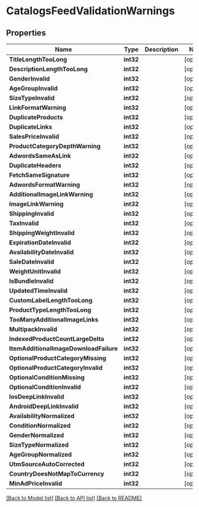 # CatalogsFeedValidationWarnings

## Properties

Name | Type | Description | Notes
------------ | ------------- | ------------- | -------------
**TitleLengthTooLong** | **int32** |  | [optional] 
**DescriptionLengthTooLong** | **int32** |  | [optional] 
**GenderInvalid** | **int32** |  | [optional] 
**AgeGroupInvalid** | **int32** |  | [optional] 
**SizeTypeInvalid** | **int32** |  | [optional] 
**LinkFormatWarning** | **int32** |  | [optional] 
**DuplicateProducts** | **int32** |  | [optional] 
**DuplicateLinks** | **int32** |  | [optional] 
**SalesPriceInvalid** | **int32** |  | [optional] 
**ProductCategoryDepthWarning** | **int32** |  | [optional] 
**AdwordsSameAsLink** | **int32** |  | [optional] 
**DuplicateHeaders** | **int32** |  | [optional] 
**FetchSameSignature** | **int32** |  | [optional] 
**AdwordsFormatWarning** | **int32** |  | [optional] 
**AdditionalImageLinkWarning** | **int32** |  | [optional] 
**ImageLinkWarning** | **int32** |  | [optional] 
**ShippingInvalid** | **int32** |  | [optional] 
**TaxInvalid** | **int32** |  | [optional] 
**ShippingWeightInvalid** | **int32** |  | [optional] 
**ExpirationDateInvalid** | **int32** |  | [optional] 
**AvailabilityDateInvalid** | **int32** |  | [optional] 
**SaleDateInvalid** | **int32** |  | [optional] 
**WeightUnitInvalid** | **int32** |  | [optional] 
**IsBundleInvalid** | **int32** |  | [optional] 
**UpdatedTimeInvalid** | **int32** |  | [optional] 
**CustomLabelLengthTooLong** | **int32** |  | [optional] 
**ProductTypeLengthTooLong** | **int32** |  | [optional] 
**TooManyAdditionalImageLinks** | **int32** |  | [optional] 
**MultipackInvalid** | **int32** |  | [optional] 
**IndexedProductCountLargeDelta** | **int32** |  | [optional] 
**ItemAdditionalImageDownloadFailure** | **int32** |  | [optional] 
**OptionalProductCategoryMissing** | **int32** |  | [optional] 
**OptionalProductCategoryInvalid** | **int32** |  | [optional] 
**OptionalConditionMissing** | **int32** |  | [optional] 
**OptionalConditionInvalid** | **int32** |  | [optional] 
**IosDeepLinkInvalid** | **int32** |  | [optional] 
**AndroidDeepLinkInvalid** | **int32** |  | [optional] 
**AvailabilityNormalized** | **int32** |  | [optional] 
**ConditionNormalized** | **int32** |  | [optional] 
**GenderNormalized** | **int32** |  | [optional] 
**SizeTypeNormalized** | **int32** |  | [optional] 
**AgeGroupNormalized** | **int32** |  | [optional] 
**UtmSourceAutoCorrected** | **int32** |  | [optional] 
**CountryDoesNotMapToCurrency** | **int32** |  | [optional] 
**MinAdPriceInvalid** | **int32** |  | [optional] 

[[Back to Model list]](../README.md#documentation-for-models) [[Back to API list]](../README.md#documentation-for-api-endpoints) [[Back to README]](../README.md)


